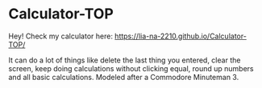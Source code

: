 # Calculator-TOP

Hey! Check my calculator here: https://lia-na-2210.github.io/Calculator-TOP/

It can do a lot of things like delete the last thing you entered, clear the screen, keep doing calculations without clicking equal, round up numbers and all basic calculations. Modeled after a Commodore Minuteman 3.
